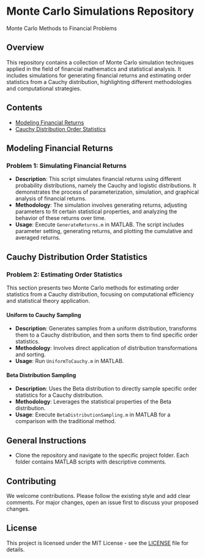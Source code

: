 # Monte Carlo Simulations Repository
Monte Carlo Methods to Financial Problems

## Overview
This repository contains a collection of Monte Carlo simulation techniques applied in the field of financial mathematics and statistical analysis. It includes simulations for generating financial returns and estimating order statistics from a Cauchy distribution, highlighting different methodologies and computational strategies.

## Contents
- [Modeling Financial Returns](#modeling-financial-returns)
- [Cauchy Distribution Order Statistics](#cauchy-distribution-order-statistics)

## Modeling Financial Returns
### Problem 1: Simulating Financial Returns
- **Description**: This script simulates financial returns using different probability distributions, namely the Cauchy and logistic distributions. It demonstrates the process of parameterization, simulation, and graphical analysis of financial returns.
- **Methodology**: The simulation involves generating returns, adjusting parameters to fit certain statistical properties, and analyzing the behavior of these returns over time.
- **Usage**: Execute `GenerateReturns.m` in MATLAB. The script includes parameter setting, generating returns, and plotting the cumulative and averaged returns.

## Cauchy Distribution Order Statistics
### Problem 2: Estimating Order Statistics
This section presents two Monte Carlo methods for estimating order statistics from a Cauchy distribution, focusing on computational efficiency and statistical theory application.

#### Uniform to Cauchy Sampling
- **Description**: Generates samples from a uniform distribution, transforms them to a Cauchy distribution, and then sorts them to find specific order statistics.
- **Methodology**: Involves direct application of distribution transformations and sorting.
- **Usage**: Run `UniformToCauchy.m` in MATLAB.

#### Beta Distribution Sampling
- **Description**: Uses the Beta distribution to directly sample specific order statistics for a Cauchy distribution.
- **Methodology**: Leverages the statistical properties of the Beta distribution.
- **Usage**: Execute `BetaDistributionSampling.m` in MATLAB for a comparison with the traditional method.

## General Instructions
- Clone the repository and navigate to the specific project folder. Each folder contains MATLAB scripts with descriptive comments.

## Contributing
We welcome contributions. Please follow the existing style and add clear comments. For major changes, open an issue first to discuss your proposed changes.

## License
This project is licensed under the MIT License - see the [LICENSE](LICENSE) file for details.
